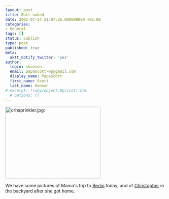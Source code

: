 ```yaml
---
layout: post
title: Butt naked
date: 2001-07-24 21:07:26.000000000 +02:00
categories:
- General
tags: []
status: publish
type: post
published: true
meta:
  aktt_notify_twitter: 'yes'
author:
  login: shanson
  email: papascott-wp@gmail.com
  display_name: PapaScott
  first_name: Scott
  last_name: Hanson
# excerpt: !ruby/object:Hpricot::Doc
  # options: {}
---
```

<p><img src="http://www.papascott.de/wordpress/wp-content/uploads/2001/07/crhsprinkler.jpg" height="225" width="300" border="0" alt="crhsprinkler.jpg: " /></p>
<p>We have some pictures of Mama's trip to <a href="http://www.shcon.com/index.php?album=2001%2F20010724-berlin&dispsize=512&start=0">Berlin</a> today, and of <a href="http://www.shcon.com/index.php?album=2001%2F20010724-crh&dispsize=512&start=0">Christopher</a> in the backyard after she got home.</p>
